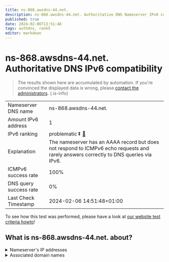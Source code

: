 ```yaml
---
title: ns-868.awsdns-44.net.
description: ns-868.awsdns-44.net. Authoritative DNS Nameserver IPv6 compatibility
published: true
date: 2024-02-06T13:51:48
tags: authdns, rank5
editor: markdown
---
```


# ns-868.awsdns-44.net. Authoritative DNS IPv6 compatibility

> The results shown here are accumulated by automation. If you're convinced the displayed data is wrong, please [contact the administrators](/howto/chat). 
{.is-info}




|   |   |
| - | - |
| Nameserver DNS name | ns-868.awsdns-44.net.
| Amount IPv6 address | 1
| IPv6 ranking | problematic :arrow_double_down: [🔗](/howto/ranking) |
| Explanation | The nameserver has an AAAA record but does not respond to ICMPv6 echo requests and rarely answers correctly to DNS queries via IPv6. |
| ICMPv6 success rate | 100%|
| DNS query success rate | 0% |
| Last Check Timestamp | 2024-02-06 14:51:48+01:00 |

To see how this test was performed, please have a look at [our website test criteria howto](/howto/testcriteria/authdns)!


## What is ns-868.awsdns-44.net. about?




<details>
<summary>Nameserver's IP addresses</summary>

2600:9000:5303:6400::1

</details>



<details>
<summary>Associated domain names</summary>

www.mongodb.com

</details>
